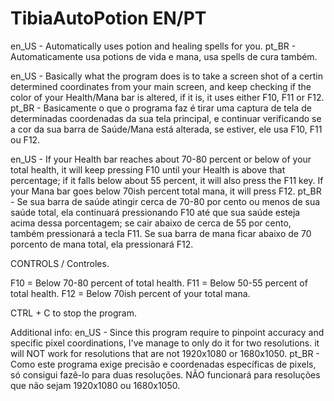 # TibiaAutoPotion EN/PT
en_US - Automatically uses potion and healing spells for you.
pt_BR - Automaticamente usa potions de vida e mana, usa spells de cura também.

en_US - Basically what the program does is to take a screen shot of a certin determined coordinates from your main screen, and keep checking if the color of your Health/Mana bar is altered, if it is, it uses either F10, F11 or F12.
pt_BR - Basicamente o que o programa faz é tirar uma captura de tela de determinadas coordenadas da sua tela principal, e continuar verificando se a cor da sua barra de Saúde/Mana está alterada, se estiver, ele usa F10, F11 ou F12.

en_US - If your Health bar reaches about 70-80 percent or below of your total health, it will keep pressing F10 until your Health is above that percentage; if it falls below about 55 percent, it will also press the F11 key. If your Mana bar goes below 70ish percent total mana, it will press F12.
pt_BR - Se sua barra de saúde atingir cerca de 70-80 por cento ou menos de sua saúde total, ela continuará pressionando F10 até que sua saúde esteja acima dessa porcentagem; se cair abaixo de cerca de 55 por cento, também pressionará a tecla F11. Se sua barra de mana ficar abaixo de 70 porcento de mana total, ela pressionará F12.

CONTROLS / Controles.

F10 = Below 70-80 percent of total health.
F11 = Below 50-55 percent of total health.
F12 = Below 70ish percent of your total mana.

CTRL + C to stop the program.

Additional info:
en_US - Since this program require to pinpoint accuracy and specific pixel coordinations, I've manage to only do it for two resolutions. it will NOT work for resolutions that are not 1920x1080 or 1680x1050.
pt_BR - Como este programa exige precisão e coordenadas específicas de pixels, só consigui fazê-lo para duas resoluções. NÃO funcionará para resoluções que não sejam 1920x1080 ou 1680x1050.
